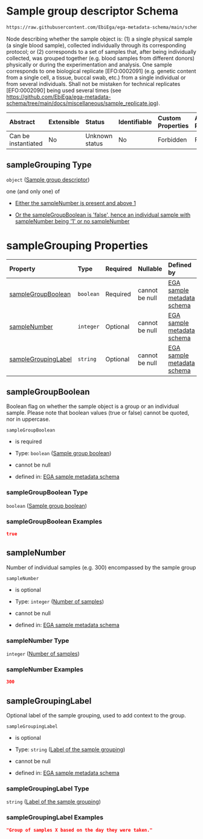 # Sample group descriptor Schema

```txt
https://raw.githubusercontent.com/EbiEga/ega-metadata-schema/main/schemas/EGA.sample.json#/properties/sampleGrouping
```

Node describing whether the sample object is: (1) a single physical sample (a single blood sample), collected individually through its corresponding protocol; or (2) corresponds to a set of samples that, after being individually collected, was grouped together (e.g. blood samples from different donors) physically or during the experimentation and analysis. One sample corresponds to one biological replicate \[EFO:0002091] (e.g. genetic content from a single cell, a tissue, buccal swab, etc.) from a single individual or from several individuals. Shall not be mistaken for technical replicates \[EFO:0002090] being used several times (see <https://github.com/EbiEga/ega-metadata-schema/tree/main/docs/miscellaneous/sample_replicate.jpg>).

| Abstract            | Extensible | Status         | Identifiable | Custom Properties | Additional Properties | Access Restrictions | Defined In                                                                   |
| :------------------ | :--------- | :------------- | :----------- | :---------------- | :-------------------- | :------------------ | :--------------------------------------------------------------------------- |
| Can be instantiated | No         | Unknown status | No           | Forbidden         | Forbidden             | none                | [EGA.sample.json\*](../../../schemas/EGA.sample.json "open original schema") |

## sampleGrouping Type

`object` ([Sample group descriptor](ega-18-properties-sample-group-descriptor.md))

one (and only one) of

*   [Either the sampleNumber is present and above 1](ega-18-properties-sample-group-descriptor-oneof-either-the-samplenumber-is-present-and-above-1.md "check type definition")

*   [Or the sampleGroupBoolean is 'false', hence an individual sample with sampleNumber being '1' or no sampleNumber](ega-18-properties-sample-group-descriptor-oneof-or-the-samplegroupboolean-is-false-hence-an-individual-sample-with-samplenumber-being-1-or-no-samplenumber.md "check type definition")

# sampleGrouping Properties

| Property                                    | Type      | Required | Nullable       | Defined by                                                                                                                                                                                                                                                               |
| :------------------------------------------ | :-------- | :------- | :------------- | :----------------------------------------------------------------------------------------------------------------------------------------------------------------------------------------------------------------------------------------------------------------------- |
| [sampleGroupBoolean](#samplegroupboolean)   | `boolean` | Required | cannot be null | [EGA sample metadata schema](ega-18-properties-sample-group-descriptor-properties-sample-group-boolean.md "https://raw.githubusercontent.com/EbiEga/ega-metadata-schema/main/schemas/EGA.sample.json#/properties/sampleGrouping/properties/sampleGroupBoolean")          |
| [sampleNumber](#samplenumber)               | `integer` | Optional | cannot be null | [EGA sample metadata schema](ega-18-properties-sample-group-descriptor-properties-number-of-samples.md "https://raw.githubusercontent.com/EbiEga/ega-metadata-schema/main/schemas/EGA.sample.json#/properties/sampleGrouping/properties/sampleNumber")                   |
| [sampleGroupingLabel](#samplegroupinglabel) | `string`  | Optional | cannot be null | [EGA sample metadata schema](ega-18-properties-sample-group-descriptor-properties-label-of-the-sample-grouping.md "https://raw.githubusercontent.com/EbiEga/ega-metadata-schema/main/schemas/EGA.sample.json#/properties/sampleGrouping/properties/sampleGroupingLabel") |

## sampleGroupBoolean

Boolean flag on whether the sample object is a group or an individual sample. Please note that boolean values (true or false) cannot be quoted, nor in uppercase.

`sampleGroupBoolean`

*   is required

*   Type: `boolean` ([Sample group boolean](ega-18-properties-sample-group-descriptor-properties-sample-group-boolean.md))

*   cannot be null

*   defined in: [EGA sample metadata schema](ega-18-properties-sample-group-descriptor-properties-sample-group-boolean.md "https://raw.githubusercontent.com/EbiEga/ega-metadata-schema/main/schemas/EGA.sample.json#/properties/sampleGrouping/properties/sampleGroupBoolean")

### sampleGroupBoolean Type

`boolean` ([Sample group boolean](ega-18-properties-sample-group-descriptor-properties-sample-group-boolean.md))

### sampleGroupBoolean Examples

```json
true
```

## sampleNumber

Number of individual samples (e.g. 300) encompassed by the sample group

`sampleNumber`

*   is optional

*   Type: `integer` ([Number of samples](ega-18-properties-sample-group-descriptor-properties-number-of-samples.md))

*   cannot be null

*   defined in: [EGA sample metadata schema](ega-18-properties-sample-group-descriptor-properties-number-of-samples.md "https://raw.githubusercontent.com/EbiEga/ega-metadata-schema/main/schemas/EGA.sample.json#/properties/sampleGrouping/properties/sampleNumber")

### sampleNumber Type

`integer` ([Number of samples](ega-18-properties-sample-group-descriptor-properties-number-of-samples.md))

### sampleNumber Examples

```json
300
```

## sampleGroupingLabel

Optional label of the sample grouping, used to add context to the group.

`sampleGroupingLabel`

*   is optional

*   Type: `string` ([Label of the sample grouping](ega-18-properties-sample-group-descriptor-properties-label-of-the-sample-grouping.md))

*   cannot be null

*   defined in: [EGA sample metadata schema](ega-18-properties-sample-group-descriptor-properties-label-of-the-sample-grouping.md "https://raw.githubusercontent.com/EbiEga/ega-metadata-schema/main/schemas/EGA.sample.json#/properties/sampleGrouping/properties/sampleGroupingLabel")

### sampleGroupingLabel Type

`string` ([Label of the sample grouping](ega-18-properties-sample-group-descriptor-properties-label-of-the-sample-grouping.md))

### sampleGroupingLabel Examples

```json
"Group of samples X based on the day they were taken."
```
